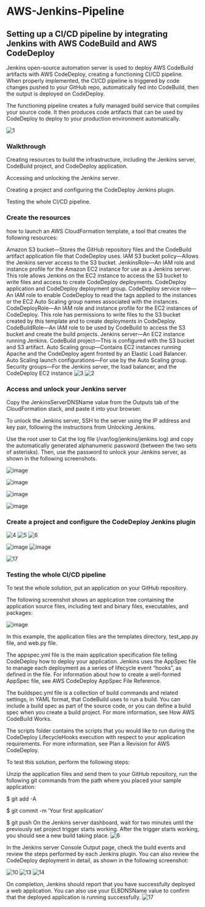 # AWS-Jenkins-Pipeline

## Setting up a CI/CD pipeline by integrating Jenkins with AWS CodeBuild and AWS CodeDeploy
 
 
 
 Jenkins open-source automation server is used to deploy AWS CodeBuild artifacts with AWS CodeDeploy, creating a functioning CI/CD pipeline. 
 When properly implemented, the CI/CD pipeline is triggered by code changes pushed to your GitHub repo, automatically fed into CodeBuild, then the output is deployed on CodeDeploy.
  
 
The functioning pipeline creates a fully managed build service that compiles your source code. It then produces code artifacts that can be used by CodeDeploy to deploy to your production environment automatically.


![1](https://user-images.githubusercontent.com/107740323/236240814-1e393e23-69a0-4dc9-b67c-9f4f6bbb337c.jpg)




### Walkthrough 

Creating resources to build the infrastructure, including the Jenkins server, CodeBuild project, and CodeDeploy application.

Accessing and unlocking the Jenkins server.

Creating a project and configuring the CodeDeploy Jenkins plugin.

Testing the whole CI/CD pipeline.

### Create the resources
how to launch an AWS CloudFormation template, a tool that creates the following resources:

Amazon S3 bucket—Stores the GitHub repository files and the CodeBuild artifact application file that CodeDeploy uses.
IAM S3 bucket policy—Allows the Jenkins server access to the S3 bucket.
JenkinsRole—An IAM role and instance profile for the Amazon EC2 instance for use as a Jenkins server. This role allows Jenkins on the EC2 instance to access the S3 bucket to write files and access to create CodeDeploy deployments.
CodeDeploy application and CodeDeploy deployment group.
CodeDeploy service role—An IAM role to enable CodeDeploy to read the tags applied to the instances or the EC2 Auto Scaling group names associated with the instances.
CodeDeployRole—An IAM role and instance profile for the EC2 instances of CodeDeploy. This role has permissions to write files to the S3 bucket created by this template and to create deployments in CodeDeploy.
CodeBuildRole—An IAM role to be used by CodeBuild to access the S3 bucket and create the build projects.
Jenkins server—An EC2 instance running Jenkins.
CodeBuild project—This is configured with the S3 bucket and S3 artifact.
Auto Scaling group—Contains EC2 instances running Apache and the CodeDeploy agent fronted by an Elastic Load Balancer.
Auto Scaling launch configurations—For use by the Auto Scaling group.
Security groups—For the Jenkins server, the load balancer, and the CodeDeploy EC2 instance
![3](https://user-images.githubusercontent.com/107740323/236240894-61a291b7-1c6f-425a-908b-0859f871073e.png)
![2](https://user-images.githubusercontent.com/107740323/236240927-7792a67f-e629-4401-bef5-0b45fda15e73.png)



### Access and unlock your Jenkins server

Copy the JenkinsServerDNSName value from the Outputs tab of the CloudFormation stack, and paste it into your browser.

To unlock the Jenkins server, SSH to the server using the IP address and key pair, following the instructions from Unlocking Jenkins.

Use the root user to Cat the log file (/var/log/jenkins/jenkins.log) and copy the automatically generated alphanumeric password (between the two sets of asterisks). Then, use the password to unlock your Jenkins server, as shown in the following screenshots.

![image](https://user-images.githubusercontent.com/48589838/89985442-ba7b3d80-dc98-11ea-9cb4-9014339ba6e3.png)

![image](https://user-images.githubusercontent.com/48589838/89985456-be0ec480-dc98-11ea-9f0a-32333a15e9ce.png)

![image](https://user-images.githubusercontent.com/48589838/89985477-c666ff80-dc98-11ea-8313-dcdec60d39f8.png)

![image](https://user-images.githubusercontent.com/48589838/89985469-c23ae200-dc98-11ea-9243-9c8994fa4f28.png)



### Create a project and configure the CodeDeploy Jenkins plugin

![4](https://user-images.githubusercontent.com/107740323/236240991-0b3482b9-807b-44ef-beb9-20eb4faca7e4.jpg)
![5](https://user-images.githubusercontent.com/107740323/236241116-a6a9a1fb-ea9f-48d0-be64-d1643abf9bb0.jpg)
![6](https://user-images.githubusercontent.com/107740323/236241138-b198840b-4918-40c5-9ac0-65e6324ef53c.jpg)

![image](https://user-images.githubusercontent.com/48589838/89985744-28c00000-dc99-11ea-8e62-e3d18baa5152.png)
![image](https://user-images.githubusercontent.com/48589838/89985756-2c538700-dc99-11ea-9318-a0cb7a6aed0a.png)

![17](https://user-images.githubusercontent.com/107740323/236241173-09aed6b4-411a-44f8-8073-5ab77205f73f.png)


### Testing the whole CI/CD pipeline

To test the whole solution, put an application on your GitHub repository.

The following screenshot shows an application tree containing the application source files, including text and binary files, executables, and packages:

![image](https://user-images.githubusercontent.com/48589838/89986084-a71ca200-dc99-11ea-9021-097d82084171.png)

In this example, the application files are the templates directory, test_app.py file, and web.py file.

The appspec.yml file is the main application specification file telling CodeDeploy how to deploy your application. Jenkins uses the AppSpec file to manage each deployment as a series of lifecycle event “hooks”, as defined in the file. For information about how to create a well-formed AppSpec file, see AWS CodeDeploy AppSpec File Reference.

The buildspec.yml file is a collection of build commands and related settings, in YAML format, that CodeBuild uses to run a build. You can include a build spec as part of the source code, or you can define a build spec when you create a build project. For more information, see How AWS CodeBuild Works.

The scripts folder contains the scripts that you would like to run during the CodeDeploy LifecycleHooks execution with respect to your application requirements. For more information, see Plan a Revision for AWS CodeDeploy.

To test this solution, perform the following steps:

Unzip the application files and send them to your GitHub repository, run the following git commands from the path where you placed your sample application:

$ git add -A

$ git commit -m 'Your first application'

$ git push
On the Jenkins server dashboard, wait for two minutes until the previously set project trigger starts working. After the trigger starts working, you should see a new build taking place.
![6](https://user-images.githubusercontent.com/107740323/236241263-20b989f0-d404-4b3b-9d21-5f24989dd931.jpg)


In the Jenkins server Console Output page, check the build events and review the steps performed by each Jenkins plugin. You can also review the CodeDeploy deployment in detail, as shown in the following screenshot:

![10](https://user-images.githubusercontent.com/107740323/236241294-1a3b981d-ed73-48cc-8c59-7803e330ec48.jpg)
![13](https://user-images.githubusercontent.com/107740323/236241308-42a29959-9493-4a2a-848c-cad204e86c3a.png)
![14](https://user-images.githubusercontent.com/107740323/236241339-27103431-6b0f-425a-b4c2-5707c544994c.jpg)

On completion, Jenkins should report that you have successfully deployed a web application. You can also use your ELBDNSName value to confirm that the deployed application is running successfully.
![17](https://user-images.githubusercontent.com/107740323/236241423-fc20c6a2-19be-4ef1-8fc3-51233d4d4ee1.png)


